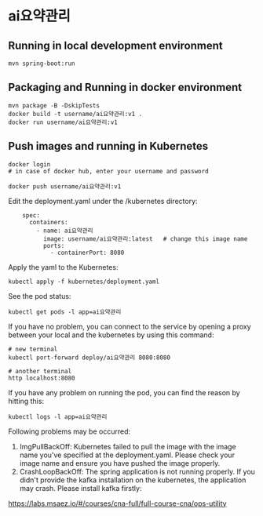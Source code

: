 # ai요약관리

## Running in local development environment

```
mvn spring-boot:run
```

## Packaging and Running in docker environment

```
mvn package -B -DskipTests
docker build -t username/ai요약관리:v1 .
docker run username/ai요약관리:v1
```

## Push images and running in Kubernetes

```
docker login 
# in case of docker hub, enter your username and password

docker push username/ai요약관리:v1
```

Edit the deployment.yaml under the /kubernetes directory:
```
    spec:
      containers:
        - name: ai요약관리
          image: username/ai요약관리:latest   # change this image name
          ports:
            - containerPort: 8080

```

Apply the yaml to the Kubernetes:
```
kubectl apply -f kubernetes/deployment.yaml
```

See the pod status:
```
kubectl get pods -l app=ai요약관리
```

If you have no problem, you can connect to the service by opening a proxy between your local and the kubernetes by using this command:
```
# new terminal
kubectl port-forward deploy/ai요약관리 8080:8080

# another terminal
http localhost:8080
```

If you have any problem on running the pod, you can find the reason by hitting this:
```
kubectl logs -l app=ai요약관리
```

Following problems may be occurred:

1. ImgPullBackOff:  Kubernetes failed to pull the image with the image name you've specified at the deployment.yaml. Please check your image name and ensure you have pushed the image properly.
1. CrashLoopBackOff: The spring application is not running properly. If you didn't provide the kafka installation on the kubernetes, the application may crash. Please install kafka firstly:

https://labs.msaez.io/#/courses/cna-full/full-course-cna/ops-utility

